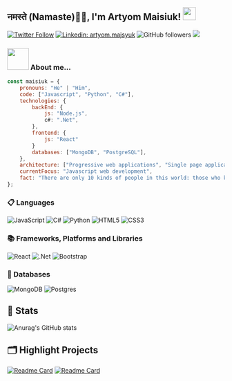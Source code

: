 
<h2> नमस्ते (Namaste)🙏🏻, I'm Artyom Maisiuk! <img src="https://emojis.slackmojis.com/emojis/images/1531849430/4246/blob-sunglasses.gif?1531849430" width="30"/> </h2> 


[![Twitter Follow](https://img.shields.io/twitter/follow/misteranmol?label=Follow)](https://twitter.com/intent/follow?screen_name=MaisiukArtyom)
[![Linkedin: artyom.majsyuk](https://img.shields.io/badge/-maisiuk-blue?style=flat-square&logo=Linkedin&logoColor=white&link=https://www.linkedin.com/in/artyom-majsyuk/)](https://www.linkedin.com/in/artyom-majsyuk/)
![GitHub followers](https://img.shields.io/github/followers/maisiukartyom?label=Follow&style=social)
![](https://visitor-badge.glitch.me/badge?page_id=maisiukartyom.maisiukartyom)

### <img src="https://media.giphy.com/media/VgCDAzcKvsR6OM0uWg/giphy.gif" width="50"> About me...  

```javascript
const maisiuk = {
    pronouns: "He" | "Him",
    code: ["Javascript", "Python", "C#"],
    technologies: {
        backEnd: {
            js: "Node.js",
            c#: ".Net",
        },
        frontend: {
            js: "React"
        }
        databases: ["MongoDB", "PostgreSQL"],
    },
    architecture: ["Progressive web applications", "Single page applications"],
    currentFocus: "Javascript web development",
    fact: "There are only 10 kinds of people in this world: those who know binary and those who don’t."
};
```
### 📋 Languages
![JavaScript](https://img.shields.io/badge/javascript-%23323330.svg?style=for-the-badge&logo=javascript&logoColor=%23F7DF1E)
![C#](https://img.shields.io/badge/c%23-%23239120.svg?style=for-the-badge&logo=c-sharp&logoColor=white)
![Python](https://img.shields.io/badge/python-3670A0?style=for-the-badge&logo=python&logoColor=ffdd54)
![HTML5](https://img.shields.io/badge/html5-%23E34F26.svg?style=for-the-badge&logo=html5&logoColor=white)
![CSS3](https://img.shields.io/badge/css3-%231572B6.svg?style=for-the-badge&logo=css3&logoColor=white)

### 📚 Frameworks, Platforms and Libraries
![React](https://img.shields.io/badge/-ReactJs-61DAFB?logo=react&logoColor=white&style=for-the-badge)
![.Net](https://img.shields.io/badge/.NET-5C2D91?style=for-the-badge&logo=.net&logoColor=white)
![Bootstrap](https://img.shields.io/badge/bootstrap-%23563D7C.svg?style=for-the-badge&logo=bootstrap&logoColor=white)

### 💾 Databases
![MongoDB](https://img.shields.io/badge/MongoDB-%234ea94b.svg?style=for-the-badge&logo=mongodb&logoColor=white)
![Postgres](https://img.shields.io/badge/postgres-%23316192.svg?style=for-the-badge&logo=postgresql&logoColor=white)

## 🔧 Stats
![Anurag's GitHub stats](https://github-readme-stats.vercel.app/api?username=maisiukartyom&show_icons=true&theme=nord)

## 🗂️ Highlight Projects
[![Readme Card](https://github-readme-stats.vercel.app/api/pin/?username=maisiukartyom&repo=Collections&theme=nord)](https://github.com/maisiukartyom/Collections)
[![Readme Card](https://github-readme-stats.vercel.app/api/pin/?username=maisiukartyom&repo=visainusa.com&theme=nord)](https://github.com/maisiukartyom/visainusa.com)

<!---
maisiukartyom/maisiukartyom is a ✨ special ✨ repository because its `README.md` (this file) appears on your GitHub profile.
You can click the Preview link to take a look at your changes.
--->
